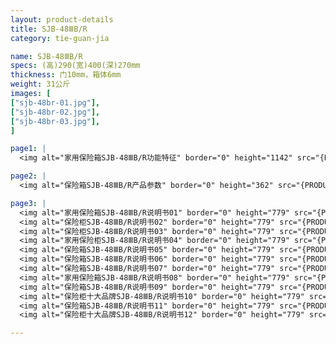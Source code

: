 ```yaml
---
layout: product-details
title: SJB-48ⅢB/R
category: tie-guan-jia

name: SJB-48ⅢB/R
specs: (高)290(宽)400(深)270mm
thickness: 门10mm，箱体6mm
weight: 31公斤
images: [
["sjb-48br-01.jpg"],
["sjb-48br-02.jpg"],
["sjb-48br-03.jpg"],
]

page1: |
  <img alt="家用保险箱SJB-48ⅢB/R功能特征" border="0" height="1142" src="{PRODUCT_IMAGES}sjb-gn.jpg" width="538" />

page2: |
  <img alt="保险箱SJB-48ⅢB/R产品参数" border="0" height="362" src="{PRODUCT_IMAGES}sjb-cpcs.jpg" width="538" />

page3: |
  <img alt="家用保险箱SJB-48ⅢB/R说明书01" border="0" height="779" src="{PRODUCT_IMAGES}sjb-sm01.jpg" width="528" /><br />
  <img alt="保险柜SJB-48ⅢB/R说明书02" border="0" height="779" src="{PRODUCT_IMAGES}sjb-sm02.jpg" width="528" /><br />
  <img alt="保险柜SJB-48ⅢB/R说明书03" border="0" height="779" src="{PRODUCT_IMAGES}sjb-sm03.jpg" width="528" /><br />
  <img alt="家用保险柜SJB-48ⅢB/R说明书04" border="0" height="779" src="{PRODUCT_IMAGES}sjb-sm04.jpg" width="528" /><br />
  <img alt="保险箱SJB-48ⅢB/R说明书05" border="0" height="779" src="{PRODUCT_IMAGES}sjb-sm05.jpg" width="528" /><br />
  <img alt="保险箱SJB-48ⅢB/R说明书06" border="0" height="779" src="{PRODUCT_IMAGES}sjb-sm06.jpg" width="528" /><br />
  <img alt="保险箱SJB-48ⅢB/R说明书07" border="0" height="779" src="{PRODUCT_IMAGES}sjb-sm07.jpg" width="528" /><br />
  <img alt="家用保险箱SJB-48ⅢB/R说明书08" border="0" height="779" src="{PRODUCT_IMAGES}sjb-sm08.jpg" width="528" /><br />
  <img alt="保险箱SJB-48ⅢB/R说明书09" border="0" height="779" src="{PRODUCT_IMAGES}sjb-sm09.jpg" width="528" /><br />
  <img alt="保险柜十大品牌SJB-48ⅢB/R说明书10" border="0" height="779" src="{PRODUCT_IMAGES}sjb-sm10.jpg" width="528" /><br />
  <img alt="保险箱SJB-48ⅢB/R说明书11" border="0" height="779" src="{PRODUCT_IMAGES}sjb-sm11.jpg" width="528" /><br />
  <img alt="保险柜十大品牌SJB-48ⅢB/R说明书12" border="0" height="779" src="{PRODUCT_IMAGES}sjb-sm12.jpg" width="528" />

---
```

